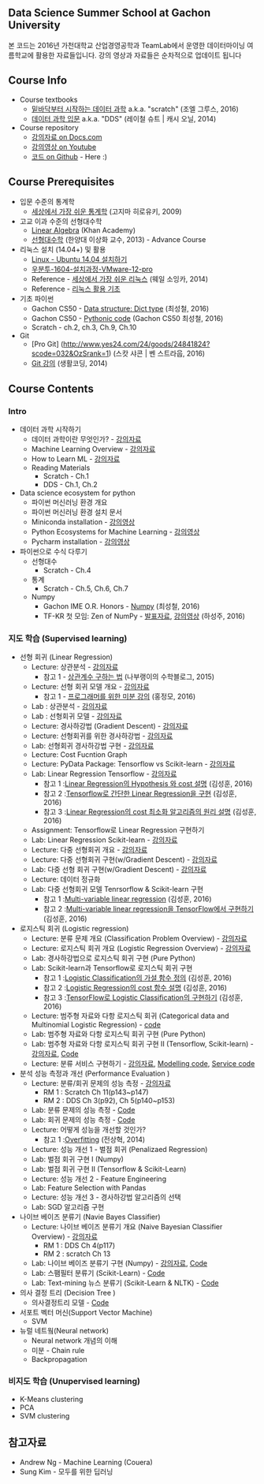 ## Data Science Summer School at Gachon University
본 코드는 2016년 가천대학교 산업경영공학과 TeamLab에서 운영한 데이터마이닝 여름학교에 활용한 자료들입니다. 강의 영상과 자료들은 순차적으로 업데이트 됩니다

## Course Info
* Course textbooks
    - [밑바닥부터 시작하는 데이터 과학](http://www.yes24.com/24/goods/27951467?scode=032&OzSrank=1) a.k.a. "scratch" (조엘 그루스, 2016)
    - [데이터 과학 입문](http://www.yes24.com/24/goods/14982043?scode=032&OzSrank=4) a.k.a. "DDS" (레이철 슈트 | 캐시 오닐, 2014)
* Course repository
    - [강의자료 on Docs.com](https://doc.co/miwc5C)
    - [강의영상 on Youtube](https://www.youtube.com/playlist?list=PLBHVuYlKEkUIbVgM5H_9fh7cE9u45fR1J)
    - [코드 on Github](https://github.com/TeamLab/data_school_at_gachon) - Here :)

## Course Prerequisites
* 입문 수준의 통계학
    - [세상에서 가장 쉬운 통계학](http://www.yes24.com/24/goods/3625262?scode=032&OzSrank=1) (고지마 히로유키, 2009) 
* 고교 이과 수준의 선형대수학 
    - [Linear Algebra](https://www.khanacademy.org/math/linear-algebra) (Khan Academy)
    - [선형대수학](https://www.youtube.com/playlist?list=PLSN_PltQeOyjDGSghAf92VhdMBeaLZWR3) (한양대 이상화 교수, 2013) - Advance Course
* 리눅스 설치 (14.04+) 및 활용
    - [Linux - Ubuntu 14.04 설치하기](http://studyforus.tistory.com/222)
    - [우분투-1604-설치과정-VMware-12-pro](http://goodtogreate.tistory.com/entry/%EC%9A%B0%EB%B6%84%ED%88%AC-1604-%EC%84%A4%EC%B9%98%EA%B3%BC%EC%A0%95-VMware-12-pro)
    - Reference - [세상에서 가장 쉬운 리눅스](http://www.yes24.com/24/goods/12653103?scode=032&OzSrank=1) (웨일 소잉카, 2014)
    - Reference - [리눅스 활용 기초](https://www.youtube.com/playlist?list=PL3zP7rnORnnBb0yZf4GMamxEuOusySpyk)
* 기초 파이썬 
    - Gachon CS50 - [Data structure: Dict type](https://www.youtube.com/playlist?list=PLBHVuYlKEkUJtTFNVy6c5OZ44878knlRS) (최성철, 2016)
    - Gachon CS50 -  [Pythonic code](https://www.youtube.com/watch?v=dFjuSonfEQI&list=PLBHVuYlKEkUJtTFNVy6c5OZ44878knlRS&index=8) (Gachon CS50 최성철, 2016)
    - Scratch - ch.2, ch.3, Ch.9, Ch.10
* Git
    - [Pro Git] (http://www.yes24.com/24/goods/24841824?scode=032&OzSrank=1) (스캇 샤콘 | 벤 스트라웁, 2016)
    - [Git 강의](https://www.youtube.com/playlist?list=PLuHgQVnccGMCB06JE7zFIAOJtdcZBVrap) (생활코딩, 2014)

## Course Contents

### Intro
* 데이터 과학 시작하기
    - 데이터 과학이란 무엇인가? - [강의자료](https://doc.co/t57U5G/miwc5C)
    - Machine Learning Overview - [강의자료](https://doc.co/ixxrYu/miwc5C)
    - How to Learn ML - [강의자료](https://doc.co/pu98fv/miwc5C)
    - Reading Materials 
        - Scratch - Ch.1 
        - DDS - Ch.1, Ch.2 
* Data science ecosystem for python
    - 파이썬 머신러닝 환경 개요
    - 파이썬 머신러닝 환경 설치 문서 
    - Miniconda installation - [강의영상](https://youtu.be/SAbunYOXaRU?list=PLBHVuYlKEkUIbVgM5H_9fh7cE9u45fR1J) 
    - Python Ecosystems for Machine Learning - [강의영상](https://youtu.be/BobZjJVZorY?list=PLBHVuYlKEkUIbVgM5H_9fh7cE9u45fR1J)
    - Pycharm installation - [강의영상](https://youtu.be/BobZjJVZorY)
* 파이썬으로 수식 다루기 
    - 선형대수
        - Scratch - Ch.4
    - 통계
        - Scratch - Ch.5, Ch.6, Ch.7
    - Numpy 
         - Gachon IME O.R. Honors - [Numpy](https://www.youtube.com/playlist?list=PLBHVuYlKEkULZLnKLzRq1CnNBOBlBTkqp) (최성철, 2016)
         - TF-KR 첫 모임: Zen of NumPy - [발표자료](https://speakerdeck.com/shurain/zen-of-numpy), [강의영상](https://www.youtube.com/watch?v=Dm2wkObQSas&index=2&list=PLlMkM4tgfjnIMPagE47noYAJ222zWc4rw) (하성주, 2016)

### 지도 학습 (Supervised learning)
* 선형 회귀 (Linear Regression)
    - Lecture: 상관분석 - [강의자료](https://doc.co/ALbkA1)
        - 참고 1 - [상관계수 구하는 법](http://math7.tistory.com/113) (나부랭이의 수학블로그, 2015)
    - Lecture: 선형 회귀 모델 개요  - [강의자료](https://doc.co/YZmpW9)
        - 참고 1 - [프로그래머를 위한 미분 강의](https://youtu.be/LwhK9HBEVAM) (홍정모, 2016)
    - Lab : 상관분석 - [강의자료](https://doc.co/KAdm49)
    - Lab : 선형회귀 모델 - [강의자료](https://doc.co/pXRgaD)
    - Lecture: 경사하강법 (Gradient Descent) - [강의자료](https://doc.co/NTaRyv)
    - Lecture: 선형회귀를 위한 경사하강법 - [강의자료](https://doc.co/VvY4rk)
    - Lab: 선형회귀 경사하강법 구현 - [강의자료](https://doc.co/GJjb9V)
    - Lecture: Cost Fucntion Graph
    - Lecture: PyData Package: Tensorflow vs Scikit-learn - [강의자료](https://doc.co/qR89fb)
    - Lab: Linear Regression Tensorflow - [강의자료](https://doc.co/x96Edn)
        - 참고 1 :[Linear Regression의 Hypothesis 와 cost 설명](https://youtu.be/Hax03rCn3UI?list=PLlMkM4tgfjnLSOjrEJN31gZATbcj_MpUm) (김성훈, 2016)
        - 참고 2 :[Tensorflow로 간단한 Linear Regression을 구현](https://youtu.be/4HrSxpi3IAM?list=PLlMkM4tgfjnLSOjrEJN31gZATbcj_MpUm) (김성훈, 2016)
        - 참고 3 :[Linear Regression의 cost 최소화 알고리즘의 원리 설명](https://www.youtube.com/watch?v=TxIVr-nk1so&index=6&list=PLlMkM4tgfjnLSOjrEJN31gZATbcj_MpUm) (김성훈, 2016)
    - Assignment: Tensorflow로 Linear Regression 구현하기 
    - Lab: Linear Regression Scikit-learn - [강의자료](https://doc.co/WGwUe5)
    - Lecture: 다중 선형회귀 개요  - [강의자료](https://doc.co/Pos9iC/miwc5C)
    - Lecture: 다중 선형회귀 구현(w/Gradient Descent) - [강의자료](https://doc.co/kns8Ty/miwc5C)
    - Lab: 다중 선형 회귀 구현(w/Gradient Descent) - [강의자료](https://doc.co/dXwGbh/miwc5C)
    - Lecture: 데이터 정규화 
    - Lab: 다중 선형회귀 모델 Tenrsorflow & Scikit-learn 구현 
        - 참고 1 :[Multi-variable linear regression](https://www.youtube.com/watch?v=UYWJkyYln2s&list=PLlMkM4tgfjnLSOjrEJN31gZATbcj_MpUm&index=8) (김성훈, 2016)
        - 참고 2 :[Multi-variable linear regression을 TensorFlow에서 구현하기](https://www.youtube.com/watch?v=iEaVR1N8EEk&list=PLlMkM4tgfjnLSOjrEJN31gZATbcj_MpUm&index=9) (김성훈, 2016)
* 로지스틱 회귀 (Logistic regression)
    - Lecture: 분류 문제 개요 (Classification Problem Overview) - [강의자료](https://doc.co/R1MpqF/miwc5C)
    - Lecture: 로지스틱 회귀 개요 (Logistic Regression Overview) - [강의자료](https://doc.co/6wWbDs/miwc5C)
    - Lab: 경사하강법으로 로지스틱 회귀 구현 (Pure Python)
    - Lab: Scikit-learn과 Tensorflow로 로지스틱 회귀 구현 
        - 참고 1 :[Logistic Classification의 가설 함수 정의](https://www.youtube.com/watch?v=PIjno6paszY&list=PLlMkM4tgfjnLSOjrEJN31gZATbcj_MpUm&index=10) (김성훈, 2016)
        - 참고 2 :[Logistic Regression의 cost 함수 설명](https://www.youtube.com/watch?v=6vzchGYEJBc&list=PLlMkM4tgfjnLSOjrEJN31gZATbcj_MpUm&index=11) (김성훈, 2016)
        - 참고 3 :[TensorFlow로 Logistic Classification의 구현하기](https://www.youtube.com/watch?v=t7Y9luCNzzE&list=PLlMkM4tgfjnLSOjrEJN31gZATbcj_MpUm&index=12) (김성훈, 2016)
    - Lecture: 범주형 자료와 다항 로지스틱 회귀 (Categorical data and Multinomial Logistic Regression) - [code](code/2_logistic_regression/5_categorical_data_logistic_regression.ipynb)
    - Lab: 범주형 자료와 다항 로지스틱 회귀 구현 (Pure Python)
    - Lab: 범주형 자료와 다항 로지스틱 회귀 구현 II (Tensorflow, Scikit-learn) - [강의자료](https://doc.co/2K3EfX/miwc5C), [Code](./code/2_logistic_regression/6_multinomail_logistic_regression.ipynb)
    - Lecture: 분류 서비스 구현하기 - [강의자료](https://doc.co/QSHysn/miwc5C), [Modelling code](./code/2_logistic_regression/7_classification_service.ipynb),  [Service code](./code/2_logistic_regression/8_logistic_service_server.py)
* 분석 성능 측정과 개선 (Performance Evaluation )
    - Lecture: 분류/회귀 문제의 성능 측정 - [강의자료](https://doc.co/bcmdod/miwc5C)
        - RM 1 : Scratch Ch 11(p143~p147)
        - RM 2 : DDS Ch 3(p92), Ch 5(p140~p153)
    - Lab: 분류 문제의 성능 측정 - [Code](./code/3_analysis_performance/1_measure_classification_performance.ipynb)
    - Lab: 회귀 문제의 성능 측정 - [Code](./code/3_analysis_performance/2_measure_regression_performance.ipynb)
    - Lecture: 어떻게 성능을 개선할 것인가?
        - 참고 1 :[Overfitting](http://sanghyukchun.github.io/59/) (전상혁, 2014)
    - Lecture: 성능 개선 1 - 벌점 회귀 (Penalizaed Regression)
    - Lab: 벌점 회귀 구현 I (Numpy) 
    - Lab: 벌점 회귀 구현 II (Tensorflow & Scikit-Learn) 
    - Lecture: 성능 개선 2 - Feature Engineering
    - Lab: Feature Selection with Pandas
    - Lecture: 성능 개선 3 - 경사하강법 알고리즘의 선택
    - Lab: SGD 알고리즘 구현
* 나이브 베이즈 분류기 (Navie Bayes Classifier)
    - Lecture: 나이브 베이즈 분류기 개요 (Naive Bayesian Classifier Overview) - [강의자료](https://doc.co/iTJBKs)
        - RM 1 : DDS Ch 4(p117)
        - RM 2 : scratch Ch 13
    - Lab: 나이브 베이즈 분류기 구현 (Numpy) - [강의자료](https://doc.co/9jadPr), [Code](./code/4_bayesian_classificaion/1_naive_bayes_implementation.ipynb)
    - Lab: 스팸필터 분류기 (Scikit-Learn) - [Code](./code/4_bayesian_classificaion/2_spam_filter_model_w_sklearn.ipynb)
    - Lab: Text-mining 뉴스 분류기 (Scikit-Learn & NLTK) - [Code](./code/4_bayesian_classificaion/3_news_classification_w_nltk_nb.ipynb)
* 의사 결정 트리 (Decision Tree )
    - 의사결정트리 모델 - [Code](./code/5_decision_tree/1_decision_tree_w_sklearn.ipynb)
* 서포트 벡터 머신(Support Vector Machine)
    - SVM 
* 뉴럴 네트웤(Neural network)
    - Neural network 개념의 이해
    - 미분 - Chain rule
    - Backpropagation
    
### 비지도 학습 (Unupervised learning)
* K-Means clustering
* PCA
* SVM clustering

## 참고자료
* Andrew Ng - Machine Learning (Couera)
* Sung Kim - 모두를 위한 딥러닝



    


